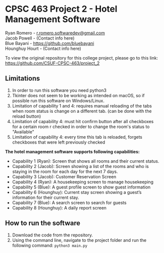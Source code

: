 # CPSC 463 Project 2 - Hotel Management Software
Ryan Romero - r.romero.softwaredev@gmail.com </br>
Jacob Powell - (Contact info here) </br>
Blue Bayani - https://github.com/bluebayani </br>
Hounghuy Hourt - (Contact info here) </br>

To view the original repository for this college project, please go to this link: https://github.com/CSUF-CPSC-463/project_2

## Limitations
1. In order to run this software you need python3
2. Tkinter does not seem to be working as intended on macOS, so if possible run this software on Windows/Linux. 
3. Limitation of capability 1 and 4: requires manual reloading of the tabs when room status is change on a different tab. (can be done with the reload button)
4. Limitation of capability 4: must hit confirm button after all checkboxes for a certain room r checked in order to change the room's status to "Available"
5. Limitation of capability 4: every time this tab is reloaded, forgets checkboxes that were left previously checked 

**The hotel management software supports following capabilities:**

- Capability 1 (Ryan): Screen that shows all rooms and their current status.
- Capability 2 (Jacob): Screen showing a list of the rooms and who is staying in the room for each day for the next 7 days.
- Capability 3 (Jacob): Customer Reservation Screen
- Capability 4 (Ryan): A housekeeping screen to manage housekeeping
- Capability 5 (Blue): A guest profile screen to show guest information
- Capability 6 (Hounghuy): Current stay screen showing a guest’s information for their current stay.
- Capability 7 (Blue): A search screen to search for guests
- Capability 8 (Hounghuy): A daily report screen

## How to run the software

1. Download the code from the repository. 
2. Using the command line, navigate to the project folder and run the following command: ```python3 main.py```
